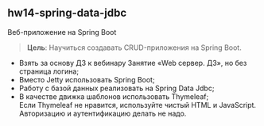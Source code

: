 ## hw14-spring-data-jdbc

Веб-приложение на Spring Boot

>**Цель**: Научиться создавать CRUD-приложения на Spring Boot.

- Взять за основу ДЗ к вебинару Занятие «Web сервер. ДЗ», но без страница логина;
- Вместо Jetty использовать Spring Boot;
- Работу с базой данных реализовать на Spring Data Jdbc;
- В качестве движка шаблонов использовать Thymeleaf;  
  Если Thymeleaf не нравится, используйте чистый HTML и JavaScript.  
  Авторизацию и аутентификацию делать не надо.
